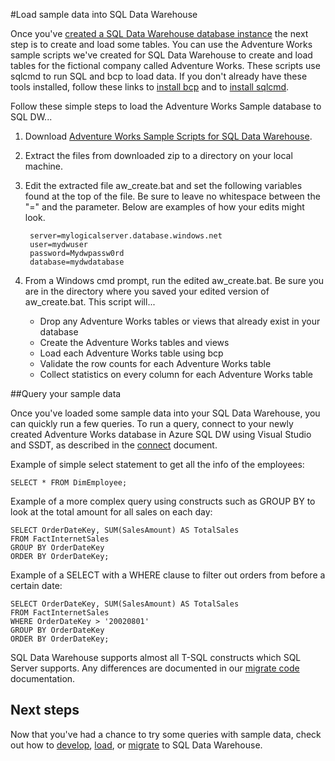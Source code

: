 <properties
   pageTitle="Load sample data into SQL Data Warehouse | Microsoft Azure"
   description="Load sample data into SQL Data Warehouse"
   services="sql-data-warehouse"
   documentationCenter="NA"
   authors="lodipalm"
   manager="barbkess"
   editor=""/>

<tags
   ms.service="sql-data-warehouse"
   ms.devlang="NA"
   ms.topic="article"
   ms.tgt_pltfrm="NA"
   ms.workload="data-services"
   ms.date="11/02/2015"
   ms.author="lodipalm;barbkess"/>

#Load sample data into SQL Data Warehouse

Once you've [created a SQL Data Warehouse database instance][create a SQL Data Warehouse database instance] the next step is to create and load some tables.  You can use the Adventure Works sample scripts we've created for SQL Data Warehouse to create and load tables for the fictional company called Adventure Works.  These scripts use sqlcmd to run SQL and bcp to load data.  If you don't already have these tools installed, follow these links to [install bcp][] and to [install sqlcmd][].

Follow these simple steps to load the Adventure Works Sample database to SQL DW...

1. Download [Adventure Works Sample Scripts for SQL Data Warehouse][].

2. Extract the files from downloaded zip to a directory on your local machine.

3. Edit the extracted file aw_create.bat and set the following variables found at the top of the file.  Be sure to leave no whitespace between the "=" and the parameter.  Below are examples of how your edits might look.

    	server=mylogicalserver.database.windows.net
    	user=mydwuser
    	password=Mydwpassw0rd
    	database=mydwdatabase

4. From a Windows cmd prompt, run the edited aw_create.bat.  Be sure you are in the directory where you saved your edited version of aw_create.bat.
This script will...
	* Drop any Adventure Works tables or views that already exist in your database
	* Create the Adventure Works tables and views
	* Load each Adventure Works table using bcp
	* Validate the row counts for each Adventure Works table
	* Collect statistics on every column for each Adventure Works table


##Query your sample data

Once you've loaded some sample data into your SQL Data Warehouse, you can quickly run a few queries.  To run a query, connect to your newly created Adventure Works database in Azure SQL DW using Visual Studio and SSDT, as described in the [connect][] document.

Example of simple select statement to get all the info of the employees:

	SELECT * FROM DimEmployee;

Example of a more complex query using constructs such as GROUP BY to look at the total amount for all sales on each day:

	SELECT OrderDateKey, SUM(SalesAmount) AS TotalSales
	FROM FactInternetSales
	GROUP BY OrderDateKey
	ORDER BY OrderDateKey;

Example of a SELECT with a WHERE clause to filter out orders from before a certain date:

	SELECT OrderDateKey, SUM(SalesAmount) AS TotalSales
	FROM FactInternetSales
	WHERE OrderDateKey > '20020801'
	GROUP BY OrderDateKey
	ORDER BY OrderDateKey;

SQL Data Warehouse supports almost all T-SQL constructs which SQL Server supports.  Any differences are documented in our [migrate code][] documentation.

## Next steps
Now that you've had a chance to try some queries with sample data, check out how to [develop][], [load][], or [migrate][] to SQL Data Warehouse.

<!--Image references-->

<!--Article references-->
[migrate]: ./sql-data-warehouse-overview-migrate.md
[develop]: ./sql-data-warehouse-overview-develop.md
[load]: ./sql-data-warehouse-overview-load.md
[connect]: ./sql-data-warehouse-get-started-connect.md
[migrate code]: ./sql-data-warehouse-migrate-code.md
[create a SQL Data Warehouse database instance]: ./sql-data-warehouse-get-started-provision.md
[install bcp]: ./sql-data-warehouse-load-with-bcp.md
[install sqlcmd]: ./sql-data-warehouse-get-started-connect-query-sqlcmd.md

<!--Other Web references-->
[Adventure Works Sample Scripts for SQL Data Warehouse]: https://migrhoststorage.blob.core.windows.net/sqldwsample/AdventureWorksSQLDW2012.zip
